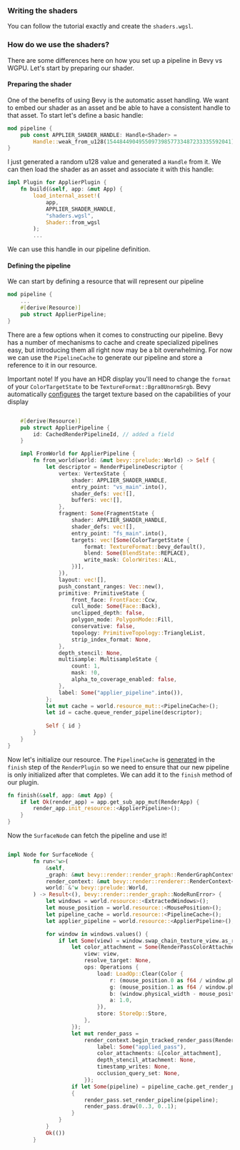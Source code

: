 ### Writing the shaders
You can follow the tutorial exactly and create the `shaders.wgsl`.

### How do we use the shaders?
There are some differences here on how you set up a pipeline in Bevy vs WGPU. Let's start by preparing our shader. 
#### Preparing the shader
One of the benefits of using Bevy is the automatic asset handling. We want to embed our shader as an asset and be able to have a consistent handle to that asset. To start let's define a basic handle:
```Rust
mod pipeline {
	pub const APPLIER_SHADER_HANDLE: Handle<Shader> =
		Handle::weak_from_u128(154484490495509739857733487233335592041);
}
```

I just generated a random u128 value and generated a `Handle` from it. We can then load the shader as an asset and associate it with this handle:

```Rust
impl Plugin for ApplierPlugin {
    fn build(&self, app: &mut App) {
        load_internal_asset!(
            app,
            APPLIER_SHADER_HANDLE,
            "shaders.wgsl",
            Shader::from_wgsl
        );
	    ...
```

We can use this handle in our pipeline definition. 

#### Defining the pipeline

We can start by defining a resource that will represent our pipeline
```Rust
mod pipeline {
	...
	#[derive(Resource)]
	pub struct ApplierPipeline;
}
```

There are a few options when it comes to constructing our pipeline. Bevy has a number of mechanisms to cache and create specialized pipelines easy, but introducing them all right now may be a bit overwhelming. For now we can use the `PipelineCache` to generate our pipeline and store a reference to it in our resource.

Important note! If you have an HDR display you'll need to change the `format` of your `ColorTargetState` to be `TextureFormat::Bgra8UnormSrgb`. Bevy automatically [configures](https://github.com/bevyengine/bevy/blob/1b3c2b0fed4821d2a8a7554330310ae7f675373d/crates/bevy_render/src/view/window/mod.rs#L441) the target texture based on the capabilities of your display

```Rust

    #[derive(Resource)]
    pub struct ApplierPipeline {
        id: CachedRenderPipelineId, // added a field
    }

    impl FromWorld for ApplierPipeline {
        fn from_world(world: &mut bevy::prelude::World) -> Self {
            let descriptor = RenderPipelineDescriptor {
                vertex: VertexState {
                    shader: APPLIER_SHADER_HANDLE,
                    entry_point: "vs_main".into(),
                    shader_defs: vec![],
                    buffers: vec![],
                },
                fragment: Some(FragmentState {
                    shader: APPLIER_SHADER_HANDLE,
                    shader_defs: vec![],
                    entry_point: "fs_main".into(),
                    targets: vec![Some(ColorTargetState {
                        format: TextureFormat::bevy_default(),
                        blend: Some(BlendState::REPLACE),
                        write_mask: ColorWrites::ALL,
                    })],
                }),
                layout: vec![],
                push_constant_ranges: Vec::new(),
                primitive: PrimitiveState {
                    front_face: FrontFace::Ccw,
                    cull_mode: Some(Face::Back),
                    unclipped_depth: false,
                    polygon_mode: PolygonMode::Fill,
                    conservative: false,
                    topology: PrimitiveTopology::TriangleList,
                    strip_index_format: None,
                },
                depth_stencil: None,
                multisample: MultisampleState {
                    count: 1,
                    mask: !0,
                    alpha_to_coverage_enabled: false,
                },
                label: Some("applier_pipeline".into()),
            };
			let mut cache = world.resource_mut::<PipelineCache>();
			let id = cache.queue_render_pipeline(descriptor);
			
            Self { id }
        }
    }
}
```

Now let's initialize our resource. The `PipelineCache` is [generated](https://github.com/bevyengine/bevy/blob/1b3c2b0fed4821d2a8a7554330310ae7f675373d/crates/bevy_render/src/lib.rs#L364) in the `finish` step of the `RenderPlugin` so we need to ensure that our new pipeline is only initialized after that completes. We can add it to the `finish` method of our plugin.

```Rust 
fn finish(&self, app: &mut App) {
	if let Ok(render_app) = app.get_sub_app_mut(RenderApp) {
		render_app.init_resource::<ApplierPipeline>();
	}
}
```

Now the `SurfaceNode` can fetch the pipeline and use it!

```Rust 

impl Node for SurfaceNode {
        fn run<'w>(
            &self,
            _graph: &mut bevy::render::render_graph::RenderGraphContext,
            render_context: &mut bevy::render::renderer::RenderContext<'w>,
            world: &'w bevy::prelude::World,
        ) -> Result<(), bevy::render::render_graph::NodeRunError> {
            let windows = world.resource::<ExtractedWindows>();
            let mouse_position = world.resource::<MousePosition>();
            let pipeline_cache = world.resource::<PipelineCache>();
            let applier_pipeline = world.resource::<ApplierPipeline>();

            for window in windows.values() {
                if let Some(view) = window.swap_chain_texture_view.as_ref() {
                    let color_attachment = Some(RenderPassColorAttachment {
                        view: view,
                        resolve_target: None,
                        ops: Operations {
                            load: LoadOp::Clear(Color {
                                r: (mouse_position.0 as f64 / window.physical_width as f64),
                                g: (mouse_position.1 as f64 / window.physical_height as f64),
                                b: (window.physical_width - mouse_position.0 as f64 / window.physical_width as f64),
                                a: 1.0,
                            }),
                            store: StoreOp::Store,
                        },
                    });
                    let mut render_pass =
                        render_context.begin_tracked_render_pass(RenderPassDescriptor {
                            label: Some("applied_pass"),
                            color_attachments: &[color_attachment],
                            depth_stencil_attachment: None,
                            timestamp_writes: None,
                            occlusion_query_set: None,
                        });
                    if let Some(pipeline) = pipeline_cache.get_render_pipeline(applier_pipeline.id)
                    {
                        render_pass.set_render_pipeline(pipeline);
                        render_pass.draw(0..3, 0..1);
                    }
                }
            }
            Ok(())
        }

```